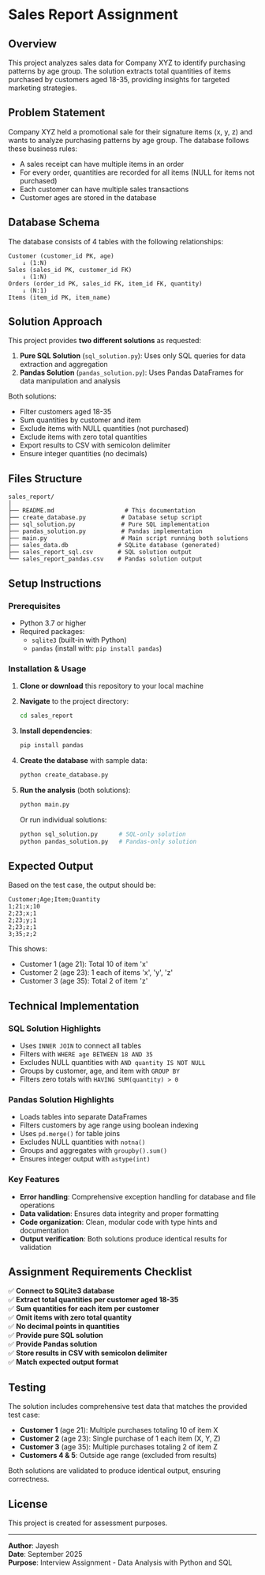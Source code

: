 # Sales Report Assignment

## Overview

This project analyzes sales data for Company XYZ to identify purchasing patterns by age group. The solution extracts total quantities of items purchased by customers aged 18-35, providing insights for targeted marketing strategies.

## Problem Statement

Company XYZ held a promotional sale for their signature items (x, y, z) and wants to analyze purchasing patterns by age group. The database follows these business rules:

- A sales receipt can have multiple items in an order
- For every order, quantities are recorded for all items (NULL for items not purchased)
- Each customer can have multiple sales transactions
- Customer ages are stored in the database

## Database Schema

The database consists of 4 tables with the following relationships:

```
Customer (customer_id PK, age)
    ↓ (1:N)
Sales (sales_id PK, customer_id FK)
    ↓ (1:N)
Orders (order_id PK, sales_id FK, item_id FK, quantity)
    ↓ (N:1)
Items (item_id PK, item_name)
```

## Solution Approach

This project provides **two different solutions** as requested:

1. **Pure SQL Solution** (`sql_solution.py`): Uses only SQL queries for data extraction and aggregation
2. **Pandas Solution** (`pandas_solution.py`): Uses Pandas DataFrames for data manipulation and analysis

Both solutions:
- Filter customers aged 18-35
- Sum quantities by customer and item
- Exclude items with NULL quantities (not purchased)
- Exclude items with zero total quantities
- Export results to CSV with semicolon delimiter
- Ensure integer quantities (no decimals)

## Files Structure

```
sales_report/
│
├── README.md                    # This documentation
├── create_database.py          # Database setup script
├── sql_solution.py             # Pure SQL implementation
├── pandas_solution.py          # Pandas implementation
├── main.py                     # Main script running both solutions
├── sales_data.db              # SQLite database (generated)
├── sales_report_sql.csv       # SQL solution output
└── sales_report_pandas.csv    # Pandas solution output
```

## Setup Instructions

### Prerequisites

- Python 3.7 or higher
- Required packages:
  - `sqlite3` (built-in with Python)
  - `pandas` (install with: `pip install pandas`)

### Installation & Usage

1. **Clone or download** this repository to your local machine

2. **Navigate** to the project directory:
   ```bash
   cd sales_report
   ```

3. **Install dependencies**:
   ```bash
   pip install pandas
   ```

4. **Create the database** with sample data:
   ```bash
   python create_database.py
   ```

5. **Run the analysis** (both solutions):
   ```bash
   python main.py
   ```

   Or run individual solutions:
   ```bash
   python sql_solution.py      # SQL-only solution
   python pandas_solution.py   # Pandas-only solution
   ```

## Expected Output

Based on the test case, the output should be:

```
Customer;Age;Item;Quantity
1;21;x;10
2;23;x;1
2;23;y;1
2;23;z;1
3;35;z;2
```

This shows:
- Customer 1 (age 21): Total 10 of item 'x'
- Customer 2 (age 23): 1 each of items 'x', 'y', 'z'
- Customer 3 (age 35): Total 2 of item 'z'

## Technical Implementation

### SQL Solution Highlights

- Uses `INNER JOIN` to connect all tables
- Filters with `WHERE age BETWEEN 18 AND 35`
- Excludes NULL quantities with `AND quantity IS NOT NULL`
- Groups by customer, age, and item with `GROUP BY`
- Filters zero totals with `HAVING SUM(quantity) > 0`

### Pandas Solution Highlights

- Loads tables into separate DataFrames
- Filters customers by age range using boolean indexing
- Uses `pd.merge()` for table joins
- Excludes NULL quantities with `notna()`
- Groups and aggregates with `groupby().sum()`
- Ensures integer output with `astype(int)`

### Key Features

- **Error handling**: Comprehensive exception handling for database and file operations
- **Data validation**: Ensures data integrity and proper formatting
- **Code organization**: Clean, modular code with type hints and documentation
- **Output verification**: Both solutions produce identical results for validation

## Assignment Requirements Checklist

✅ **Connect to SQLite3 database**  
✅ **Extract total quantities per customer aged 18-35**  
✅ **Sum quantities for each item per customer**  
✅ **Omit items with zero total quantity**  
✅ **No decimal points in quantities**  
✅ **Provide pure SQL solution**  
✅ **Provide Pandas solution**  
✅ **Store results in CSV with semicolon delimiter**  
✅ **Match expected output format**  

## Testing

The solution includes comprehensive test data that matches the provided test case:

- **Customer 1** (age 21): Multiple purchases totaling 10 of item X
- **Customer 2** (age 23): Single purchase of 1 each item (X, Y, Z)
- **Customer 3** (age 35): Multiple purchases totaling 2 of item Z
- **Customers 4 & 5**: Outside age range (excluded from results)

Both solutions are validated to produce identical output, ensuring correctness.

## License

This project is created for assessment purposes.

---

**Author**: Jayesh  
**Date**: September 2025  
**Purpose**: Interview Assignment - Data Analysis with Python and SQL